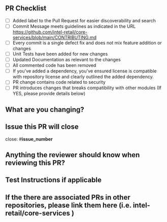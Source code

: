 ## PR Checklist
<!-- Please check if your PR fulfills the following requirements: -->

- [ ] Added label to the Pull Request for easier discoverability and search
- [ ] Commit Message meets guidelines as indicated in the URL https://github.com/intel-retail/core-services/blob/main/CONTRIBUTING.md
- [ ] Every commit is a single defect fix and does not mix feature addition or changes
- [ ] Unit Tests have been added for new changes
- [ ] Updated Documentation as relevant to the changes
- [ ] All commented code has been removed
- [ ] If you've added a dependency, you've ensured license is compatible with repository license and clearly outlined the added dependency.
- [ ] PR change contains code related to security
- [ ] PR introduces changes that breaks compatibility with other modules (If YES, please provide details below)

## What are you changing?
<!-- Please provide a short description of the updates that are in the PR -->

## Issue this PR will close

close: #**issue_number**

## Anything the reviewer should know when reviewing this PR?

## Test Instructions if applicable
<!-- How can the reviewers test your change? -->

## If the there are associated PRs in other repositories, please link them here (i.e. intel-retail/core-services )
